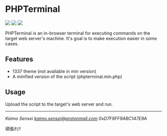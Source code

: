 PHPTerminal
=======
![](https://img.shields.io/badge/build-passing-brightgreen) ![](https://img.shields.io/badge/license-GPL%203-blue) ![](https://img.shields.io/badge/phpterminal-v1.0-blue)

PHPTerminal is an in-browser terminal for executing commands on the target web server's machine.
It's goal is to make execution easier in some cases.

## Features
- 1337 theme (not available in min version)
- A minified version of the script (phpterminal.min.php)

## Usage
Upload the script to the target's web server and run.

--------
*Kaimo Sensei <kaimo.sensei@protonmail.com> 0xD7F9FF9ABC147E9A*

頑張れ!!

